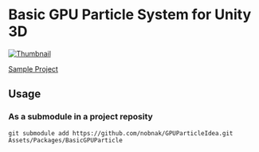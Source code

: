 # Basic GPU Particle System for Unity 3D

[![Thumbnail](http://img.youtube.com/vi/SPkWnzZM4KE/0.jpg)](https://youtu.be/SPkWnzZM4KE "Here")

[Sample Project](https://github.com/nobnak/TestGPUParticleIdea)

## Usage
### As a submodule in a project reposity
``` git submodule add https://github.com/nobnak/GPUParticleIdea.git Assets/Packages/BasicGPUParticle ```
